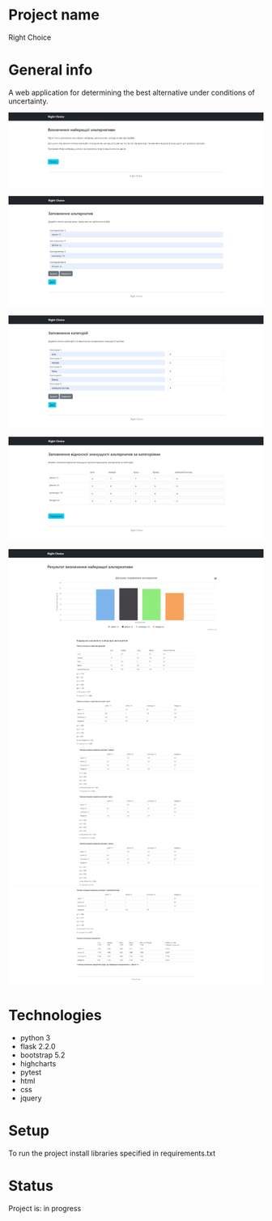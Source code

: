 # Project name
Right Choice

# General info
A web application for determining the best alternative under conditions of uncertainty.

![](static/images/index.png)

![](static/images/alternatives_input.png)

![](static/images/categories_input.png)

![](static/images/accordance_input.png)

![](static/images/result.png)
![](static/images/result2.png)
![](static/images/result3.png)
![](static/images/result4_.png)

# Technologies
* python 3
* flask 2.2.0
* bootstrap 5.2
* highcharts
* pytest
* html
* css
* jquery

# Setup
To run the project install libraries specified in requirements.txt

# Status
Project is: in progress
